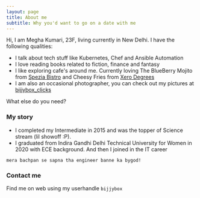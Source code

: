 ```yaml
---
layout: page
title: About me
subtitle: Why you'd want to go on a date with me
---
```


Hi, I am Megha Kumari, 23F, living currently in New Delhi. I have the following qualities:

- I talk about tech stuff like Kubernetes, Chef and Ansible Automation
- I love reading books related to fiction, finance and fantasy
- I like exploring cafe's around me. Currently loving The BlueBerry Mojito from [Spezia Bistro](https://www.zomato.com/ncr/spezia-bistro-delhi-university-gtb-nagar-new-delhi/menu) and Cheesy Fries from [Xero Degrees](https://www.zomato.com/ncr/xero-degrees-connaught-place-new-delhi/menu)
- I am also an occasional photographer, you can check out my pictures at [bijjybox_clicks](https://www.instagram.com/bijjybox_clicks/)

What else do you need?


### My story

- I completed my Intermediate in 2015 and was the topper of Science stream (lil showoff :P). 
- I graduated from Indira Gandhi Delhi Technical University for Women in 2020 with ECE background. And then I joined in the IT career 

`mera bachpan se sapna tha engineer banne ka bygod!`


### Contact me

Find me on web using my userhandle `bijjybox`
